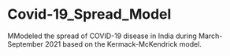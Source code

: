 # Covid-19_Spread_Model
MModeled the spread of COVID-19 disease in India during March-September 2021 based on the Kermack-McKendrick model.
